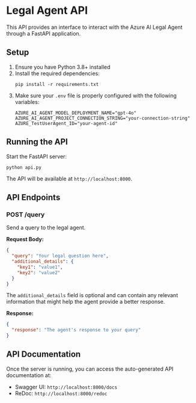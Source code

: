 # Legal Agent API

This API provides an interface to interact with the Azure AI Legal Agent through a FastAPI application.

## Setup

1. Ensure you have Python 3.8+ installed
2. Install the required dependencies:
   ```
   pip install -r requirements.txt
   ```
3. Make sure your `.env` file is properly configured with the following variables:
   ```
   AZURE_AI_AGENT_MODEL_DEPLOYMENT_NAME="gpt-4o"
   AZURE_AI_AGENT_PROJECT_CONNECTION_STRING="your-connection-string"
   AZURE_TestUserAgent_ID="your-agent-id"
   ```

## Running the API

Start the FastAPI server:

```
python api.py
```

The API will be available at `http://localhost:8000`.

## API Endpoints

### POST /query

Send a query to the legal agent.

**Request Body:**

```json
{
  "query": "Your legal question here",
  "additional_details": {
    "key1": "value1",
    "key2": "value2"
  }
}
```

The `additional_details` field is optional and can contain any relevant information that might help the agent provide a better response.

**Response:**

```json
{
  "response": "The agent's response to your query"
}
```

## API Documentation

Once the server is running, you can access the auto-generated API documentation at:

- Swagger UI: `http://localhost:8000/docs`
- ReDoc: `http://localhost:8000/redoc`
